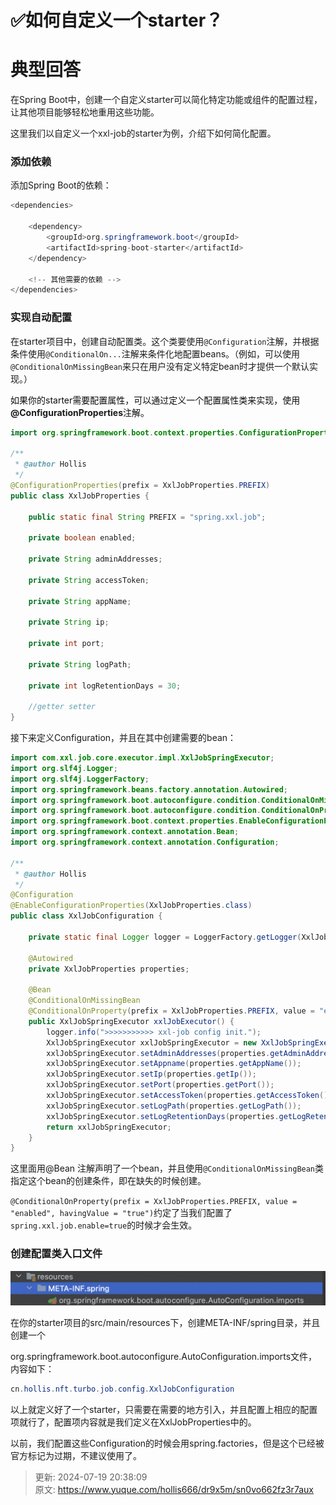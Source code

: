 # ✅如何自定义一个starter？

# 典型回答


在Spring Boot中，创建一个自定义starter可以简化特定功能或组件的配置过程，让其他项目能够轻松地重用这些功能。



这里我们以自定义一个xxl-job的starter为例，介绍下如何简化配置。



### 添加依赖


添加Spring Boot的依赖：

```java
<dependencies>

    <dependency>
        <groupId>org.springframework.boot</groupId>
        <artifactId>spring-boot-starter</artifactId>
    </dependency>
    
    <!-- 其他需要的依赖 -->
</dependencies>

```



### 实现自动配置


在starter项目中，创建自动配置类。这个类要使用`@Configuration`注解，并根据条件使用`@ConditionalOn...`注解来条件化地配置beans。（例如，可以使用`@ConditionalOnMissingBean`来只在用户没有定义特定bean时才提供一个默认实现。）



<font style="color:rgb(13, 13, 13);">如果你的starter需要配置属性，可以通过定义一个配置属性类来实现，使用</font>**@ConfigurationProperties**<font style="color:rgb(13, 13, 13);">注解。</font>

<font style="color:rgb(13, 13, 13);"></font>

```java
import org.springframework.boot.context.properties.ConfigurationProperties;

/**
 * @author Hollis
 */
@ConfigurationProperties(prefix = XxlJobProperties.PREFIX)
public class XxlJobProperties {

    public static final String PREFIX = "spring.xxl.job";

    private boolean enabled;

    private String adminAddresses;

    private String accessToken;

    private String appName;

    private String ip;

    private int port;

    private String logPath;

    private int logRetentionDays = 30;

    //getter setter
}

```



接下来定义Configuration，并且在其中创建需要的bean：



```java
import com.xxl.job.core.executor.impl.XxlJobSpringExecutor;
import org.slf4j.Logger;
import org.slf4j.LoggerFactory;
import org.springframework.beans.factory.annotation.Autowired;
import org.springframework.boot.autoconfigure.condition.ConditionalOnMissingBean;
import org.springframework.boot.autoconfigure.condition.ConditionalOnProperty;
import org.springframework.boot.context.properties.EnableConfigurationProperties;
import org.springframework.context.annotation.Bean;
import org.springframework.context.annotation.Configuration;

/**
 * @author Hollis
 */
@Configuration
@EnableConfigurationProperties(XxlJobProperties.class)
public class XxlJobConfiguration {

    private static final Logger logger = LoggerFactory.getLogger(XxlJobConfiguration.class);

    @Autowired
    private XxlJobProperties properties;

    @Bean
    @ConditionalOnMissingBean
    @ConditionalOnProperty(prefix = XxlJobProperties.PREFIX, value = "enabled", havingValue = "true")
    public XxlJobSpringExecutor xxlJobExecutor() {
        logger.info(">>>>>>>>>>> xxl-job config init.");
        XxlJobSpringExecutor xxlJobSpringExecutor = new XxlJobSpringExecutor();
        xxlJobSpringExecutor.setAdminAddresses(properties.getAdminAddresses());
        xxlJobSpringExecutor.setAppname(properties.getAppName());
        xxlJobSpringExecutor.setIp(properties.getIp());
        xxlJobSpringExecutor.setPort(properties.getPort());
        xxlJobSpringExecutor.setAccessToken(properties.getAccessToken());
        xxlJobSpringExecutor.setLogPath(properties.getLogPath());
        xxlJobSpringExecutor.setLogRetentionDays(properties.getLogRetentionDays());
        return xxlJobSpringExecutor;
    }
}

```



这里面用@Bean 注解声明了一个bean，并且使用`@ConditionalOnMissingBean`类指定这个bean的创建条件，即在缺失的时候创建。



`@ConditionalOnProperty(prefix = XxlJobProperties.PREFIX, value = "enabled", havingValue = "true")`约定了当我们配置了`spring.xxl.job.enable=true`的时候才会生效。



### 创建配置类入口文件


![1708752264849-bac41842-2d0c-4e60-a91e-7c2e3b32d744.png](./img/ru9U4biwi5JS8oFz/1708752264849-bac41842-2d0c-4e60-a91e-7c2e3b32d744-213571.png)

在你的starter项目的src/main/resources下，创建META-INF/spring目录，并且创建一个

org.springframework.boot.autoconfigure.AutoConfiguration.imports文件，内容如下：



```java
cn.hollis.nft.turbo.job.config.XxlJobConfiguration
```



以上就定义好了一个starter，只需要在需要的地方引入，并且配置上相应的配置项就行了，配置项内容就是我们定义在XxlJobProperties中的。



以前，我们配置这些Configuration的时候会用spring.factories，但是这个已经被官方标记为过期，不建议使用了。















> 更新: 2024-07-19 20:38:09  
> 原文: <https://www.yuque.com/hollis666/dr9x5m/sn0vo662fz3r7aux>